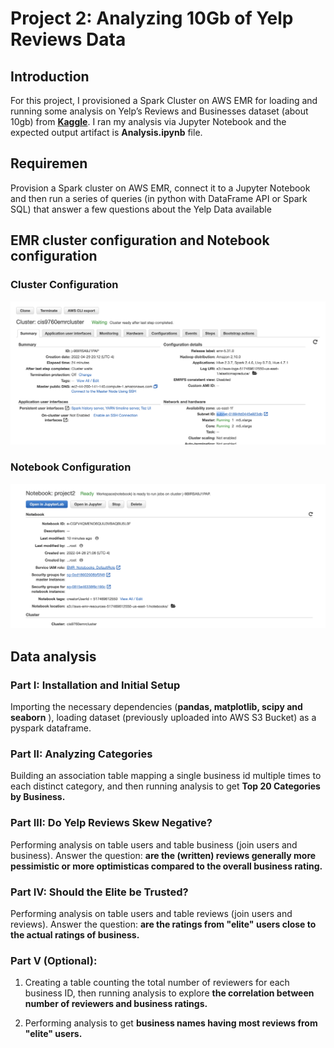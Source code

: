 # Project 2: Analyzing 10Gb of Yelp Reviews Data

 

## Introduction

For this project, I provisioned a Spark Cluster on AWS EMR for loading and running some analysis on Yelp’s Reviews and Businesses dataset (about 10gb) from [**Kaggle**](https://www.kaggle.com/yelp-dataset/yelp-dataset#yelp_academic_dataset_user.json). I ran my analysis via Jupyter Notebook and the expected output artifact is **Analysis.ipynb** file.

## Requiremen

Provision a Spark cluster on AWS EMR, connect it to a Jupyter Notebook and then run a series of queries (in python with DataFrame API or Spark SQL) that answer a few questions about the Yelp Data available 

## EMR cluster configuration and Notebook configuration

### Cluster Configuration

**![cluster_iamge](assets/cluster_configuration.png)**

### Notebook Configuration

**![notebook_iamge](assets/notebook_configuration.png)**



## Data analysis

### Part I: Installation and Initial Setup

Importing the necessary dependencies (**pandas, matplotlib, scipy and seaborn** ), loading dataset (previously uploaded into AWS S3 Bucket) as a pyspark dataframe.



### Part II:  Analyzing Categories

Building an association table mapping a single business id multiple times to each distinct category, and then running analysis to get **Top 20 Categories by Business.**



### Part III: Do Yelp Reviews Skew Negative?

Performing analysis on table users and table business (join users and business). Answer the question: **are the (written) reviews generally more pessimistic or more optimisticas compared to the overall business rating.**



### Part IV: Should the Elite be Trusted? 

Performing analysis on table users and table reviews (join users and reviews). Answer the question: **are the ratings from "elite" users close to the actual ratings of business.**



### Part V (Optional):

1. Creating a table counting the total number of reviewers for each business ID, then running analysis to explore **the correlation between  number of reviewers and business ratings.**

2. Performing analysis to get **business names having most reviews from "elite" users.**

 
